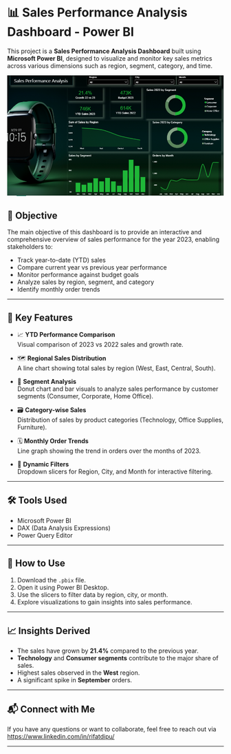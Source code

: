# 📊 Sales Performance Analysis Dashboard - Power BI

This project is a **Sales Performance Analysis Dashboard** built using **Microsoft Power BI**, designed to visualize and monitor key sales metrics across various dimensions such as region, segment, category, and time.

![Dashboard Screenshot](Capture2.PNG)

## 📌 Objective

The main objective of this dashboard is to provide an interactive and comprehensive overview of sales performance for the year 2023, enabling stakeholders to:

- Track year-to-date (YTD) sales
- Compare current year vs previous year performance
- Monitor performance against budget goals
- Analyze sales by region, segment, and category
- Identify monthly order trends

---

## 🧩 Key Features

- 📈 **YTD Performance Comparison**  
  Visual comparison of 2023 vs 2022 sales and growth rate.

- 🗺️ **Regional Sales Distribution**  
  A line chart showing total sales by region (West, East, Central, South).

- 👥 **Segment Analysis**  
  Donut chart and bar visuals to analyze sales performance by customer segments (Consumer, Corporate, Home Office).

- 🗃️ **Category-wise Sales**  
  Distribution of sales by product categories (Technology, Office Supplies, Furniture).

- 🗓️ **Monthly Order Trends**  
  Line graph showing the trend in orders over the months of 2023.

- 🎯 **Dynamic Filters**  
  Dropdown slicers for Region, City, and Month for interactive filtering.

---

## 🛠️ Tools Used

- Microsoft Power BI
- DAX (Data Analysis Expressions)
- Power Query Editor

---

## 🚀 How to Use

1. Download the `.pbix` file.
2. Open it using Power BI Desktop.
3. Use the slicers to filter data by region, city, or month.
4. Explore visualizations to gain insights into sales performance.

---

## 📈 Insights Derived

- The sales have grown by **21.4%** compared to the previous year.
- **Technology** and **Consumer segments** contribute to the major share of sales.
- Highest sales observed in the **West** region.
- A significant spike in **September** orders.

---

## 📬 Connect with Me

If you have any questions or want to collaborate, feel free to reach out via https://www.linkedin.com/in/rifatdipu/

---


